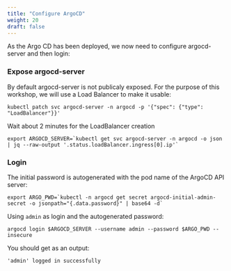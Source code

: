 ```yaml
---
title: "Configure ArgoCD"
weight: 20
draft: false
---
```


As the Argo CD has been deployed, we now need to configure argocd-server and then login:

### Expose argocd-server

By default argocd-server is not publicaly exposed. For the purpose of this workshop, we will use a Load Balancer to make it usable:
```
kubectl patch svc argocd-server -n argocd -p '{"spec": {"type": "LoadBalancer"}}'
```

Wait about 2 minutes for the LoadBalancer creation
```
export ARGOCD_SERVER=`kubectl get svc argocd-server -n argocd -o json | jq --raw-output '.status.loadBalancer.ingress[0].ip'`
```

### Login
The initial password is autogenerated with the pod name of the ArgoCD API server:
```
export ARGO_PWD=`kubectl -n argocd get secret argocd-initial-admin-secret -o jsonpath="{.data.password}" | base64 -d`
```

Using `admin` as login and the autogenerated password:
```
argocd login $ARGOCD_SERVER --username admin --password $ARGO_PWD --insecure
```

You should get as an output:
```
'admin' logged in successfully
```
